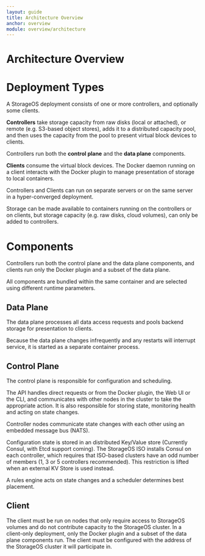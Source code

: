 ```yaml
---
layout: guide
title: Architecture Overview
anchor: overview
module: overview/architecture
---
```


# Architecture Overview

# Deployment Types

A StorageOS deployment consists of one or more controllers, and optionally some clients.

**Controllers** take storage capacity from raw disks (local or attached), or remote (e.g. S3-based object stores), adds it to a distributed capacity pool, and then uses the capacity from the pool to present virtual block devices to clients.

Controllers run both the **control plane** and the **data plane** components.

**Clients** consume the virtual block devices.  The Docker daemon running on a client interacts with the Docker plugin to manage presentation of storage to local containers.

Controllers and Clients can run on separate servers or on the same server in a hyper-converged deployment.

Storage can be made available to containers running on the controllers or on clients, but storage capacity (e.g. raw disks, cloud volumes), can only be added to controllers.

# Components

Controllers run both the control plane and the data plane components, and clients run only the Docker plugin and a subset of the data plane.

All components are bundled within the same container and are selected using different runtime parameters.

## Data Plane

The data plane processes all data access requests and pools backend storage for presentation to clients.  

Because the data plane changes infrequently and any restarts will interrupt service, it is started as a separate container process.

## Control Plane

The control plane is responsible for configuration and scheduling.  

The API handles direct requests or from the Docker plugin, the Web UI or the CLI, and communicates with other nodes in the cluster to take the appropriate action.  It is also responsible for storing state, monitoring health and acting on state changes.  

Controller nodes communicate state changes with each other using an embedded message bus (NATS).

Configuration state is stored in an distributed Key/Value store (Currently Consul, with Etcd support coming).  The StorageOS ISO installs Consul on each controller, which requires that ISO-based clusters have an odd number of members (1, 3 or 5 controllers recommended).  This restriction is lifted when an external KV Store is used instead.

A rules engine acts on state changes and a scheduler determines best placement.

## Client

The client must be run on nodes that only require access to StorageOS volumes and do not contribute capacity to the StorageOS cluster.  In a client-only deployment, only the Docker plugin and a subset of the data plane components run.  The client must be configured with the address of the StorageOS cluster it will participate in.
